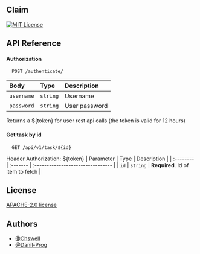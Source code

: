 
## Claim

[![MIT License](https://img.shields.io/badge/License-MIT-green.svg)](https://choosealicense.com/licenses/mit/)



## API Reference

#### Authorization

```
  POST /authenticate/
```

| Body | Type     | Description                |
| :-------- | :------- | :------------------------- |
| `username` | `string` | Username  |
| `password` | `string` | User password  |

Returns a ${token} for user rest api calls (the token is valid for 12 hours)

#### Get task by id

```
  GET /api/v1/task/${id}
```
Header Authorization: ${token}
| Parameter | Type     | Description                       |
| :-------- | :------- | :-------------------------------- |
| `id`      | `string` | **Required**. Id of item to fetch |



## License


[APACHE-2.0 license](https://www.apache.org/licenses/LICENSE-2.0)


## Authors



- [@Chswell](https://github.com/Chswell)
- [@Danil-Prog](https://github.com/Danil-Prog)


